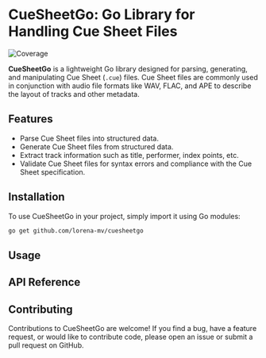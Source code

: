# CueSheetGo: Go Library for Handling Cue Sheet Files
![Coverage](https://img.shields.io/badge/Coverage-94.8%25-brightgreen)

**CueSheetGo** is a lightweight Go library designed for parsing, generating, and manipulating Cue Sheet (`.cue`) files. Cue Sheet files are commonly used in conjunction with audio file formats like WAV, FLAC, and APE to describe the layout of tracks and other metadata.

## Features

* Parse Cue Sheet files into structured data.
* Generate Cue Sheet files from structured data.
* Extract track information such as title, performer, index points, etc.
* Validate Cue Sheet files for syntax errors and compliance with the Cue Sheet specification.

## Installation

To use CueSheetGo in your project, simply import it using Go modules:

```sh
go get github.com/lorena-mv/cuesheetgo
```

## Usage



## API Reference



## Contributing

Contributions to CueSheetGo are welcome! If you find a bug, have a feature request, or would like to contribute code, please open an issue or submit a pull request on GitHub.
